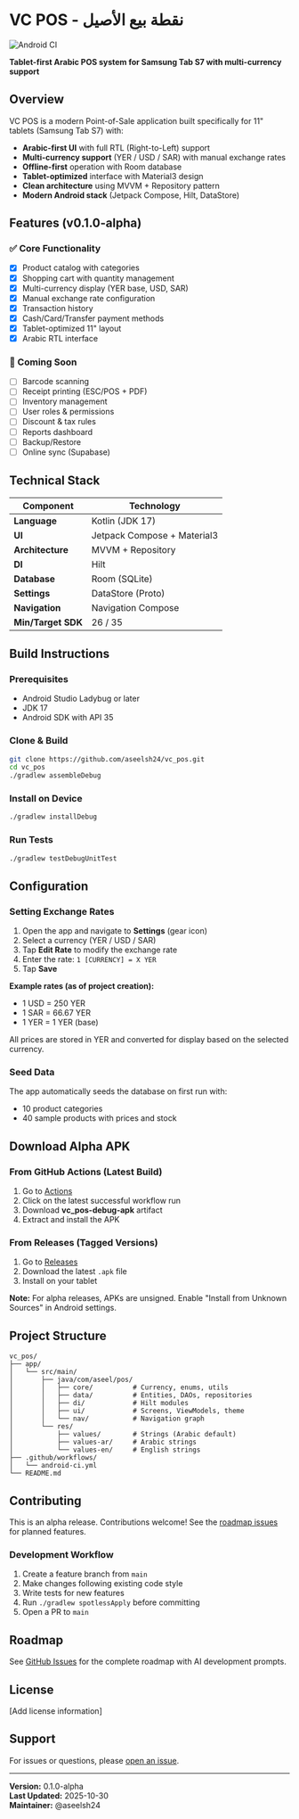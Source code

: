 # VC POS - نقطة بيع الأصيل

![Android CI](https://github.com/aseelsh24/vc_pos/workflows/Android%20CI/badge.svg)

**Tablet-first Arabic POS system for Samsung Tab S7 with multi-currency support**

## Overview

VC POS is a modern Point-of-Sale application built specifically for 11" tablets (Samsung Tab S7) with:

- **Arabic-first UI** with full RTL (Right-to-Left) support
- **Multi-currency support** (YER / USD / SAR) with manual exchange rates
- **Offline-first** operation with Room database
- **Tablet-optimized** interface with Material3 design
- **Clean architecture** using MVVM + Repository pattern
- **Modern Android stack** (Jetpack Compose, Hilt, DataStore)

## Features (v0.1.0-alpha)

### ✅ Core Functionality
- [x] Product catalog with categories
- [x] Shopping cart with quantity management
- [x] Multi-currency display (YER base, USD, SAR)
- [x] Manual exchange rate configuration
- [x] Transaction history
- [x] Cash/Card/Transfer payment methods
- [x] Tablet-optimized 11" layout
- [x] Arabic RTL interface

### 🚧 Coming Soon
- [ ] Barcode scanning
- [ ] Receipt printing (ESC/POS + PDF)
- [ ] Inventory management
- [ ] User roles & permissions
- [ ] Discount & tax rules
- [ ] Reports dashboard
- [ ] Backup/Restore
- [ ] Online sync (Supabase)

## Technical Stack

| Component | Technology |
|-----------|------------|
| **Language** | Kotlin (JDK 17) |
| **UI** | Jetpack Compose + Material3 |
| **Architecture** | MVVM + Repository |
| **DI** | Hilt |
| **Database** | Room (SQLite) |
| **Settings** | DataStore (Proto) |
| **Navigation** | Navigation Compose |
| **Min/Target SDK** | 26 / 35 |

## Build Instructions

### Prerequisites
- Android Studio Ladybug or later
- JDK 17
- Android SDK with API 35

### Clone & Build
```bash
git clone https://github.com/aseelsh24/vc_pos.git
cd vc_pos
./gradlew assembleDebug
```

### Install on Device
```bash
./gradlew installDebug
```

### Run Tests
```bash
./gradlew testDebugUnitTest
```

## Configuration

### Setting Exchange Rates

1. Open the app and navigate to **Settings** (gear icon)
2. Select a currency (YER / USD / SAR)
3. Tap **Edit Rate** to modify the exchange rate
4. Enter the rate: `1 [CURRENCY] = X YER`
5. Tap **Save**

**Example rates (as of project creation):**
- 1 USD = 250 YER
- 1 SAR = 66.67 YER  
- 1 YER = 1 YER (base)

All prices are stored in YER and converted for display based on the selected currency.

### Seed Data

The app automatically seeds the database on first run with:
- 10 product categories
- 40 sample products with prices and stock

## Download Alpha APK

### From GitHub Actions (Latest Build)
1. Go to [Actions](https://github.com/aseelsh24/vc_pos/actions)
2. Click on the latest successful workflow run
3. Download **vc_pos-debug-apk** artifact
4. Extract and install the APK

### From Releases (Tagged Versions)
1. Go to [Releases](https://github.com/aseelsh24/vc_pos/releases)
2. Download the latest `.apk` file
3. Install on your tablet

**Note:** For alpha releases, APKs are unsigned. Enable "Install from Unknown Sources" in Android settings.

## Project Structure

```
vc_pos/
├── app/
│   └── src/main/
│       ├── java/com/aseel/pos/
│       │   ├── core/          # Currency, enums, utils
│       │   ├── data/          # Entities, DAOs, repositories
│       │   ├── di/            # Hilt modules
│       │   ├── ui/            # Screens, ViewModels, theme
│       │   └── nav/           # Navigation graph
│       └── res/
│           ├── values/        # Strings (Arabic default)
│           ├── values-ar/     # Arabic strings
│           └── values-en/     # English strings
├── .github/workflows/
│   └── android-ci.yml
└── README.md
```

## Contributing

This is an alpha release. Contributions welcome! See the [roadmap issues](https://github.com/aseelsh24/vc_pos/issues) for planned features.

### Development Workflow
1. Create a feature branch from `main`
2. Make changes following existing code style
3. Write tests for new features
4. Run `./gradlew spotlessApply` before committing
5. Open a PR to `main`

## Roadmap

See [GitHub Issues](https://github.com/aseelsh24/vc_pos/issues) for the complete roadmap with AI development prompts.

## License

[Add license information]

## Support

For issues or questions, please [open an issue](https://github.com/aseelsh24/vc_pos/issues/new).

---

**Version:** 0.1.0-alpha  
**Last Updated:** 2025-10-30  
**Maintainer:** @aseelsh24
